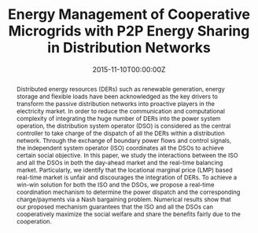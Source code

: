 ---
title: Energy Management of Cooperative Microgrids with P2P Energy Sharing in Distribution Networks
authors:
 - Tian Liu
 - "**Xiaoqi Tan**"
 - Bo Sun
 - Yuan Wu
 - Xiaohong Guan
 - Danny H.K. Tsang
date: "2015-11-10T00:00:00Z"
# doi: ""

tags: 
  - Smart Grid
  
# Schedule page publish date (NOT publication's date).
#publishDate: "2019-11-10T00:00:00Z"

# Publication type.
# Legend: 0 = Uncategorized; 1 = Conference paper; 2 = Journal article;
# 3 = Preprint / Working Paper; 4 = Report; 5 = Book; 6 = Book section;
# 7 = Thesis; 8 = Patent
publication_types: ["1"]

# Publication name and optional abbreviated publication name.
publication: "2015 IEEE International Conference on Smart Grid Communications (SmartGridComm)"
publication_short: ""

abstract: Distributed energy resources (DERs) such as renewable generation, energy storage and flexible loads have been acknowledged as the key drivers to transform the passive distribution networks into proactive players in the electricity market. In order to reduce the communication and computational complexity of integrating the huge number of DERs into the power system operation, the distribution system operator (DSO) is considered as the central controller to take charge of the dispatch of all the DERs within a distribution network. Through the exchange of boundary power flows and control signals, the independent system operator (ISO) coordinates all the DSOs to achieve certain social objective. In this paper, we study the interactions between the ISO and all the DSOs in both the day-ahead market and the real-time balancing market. Particularly, we identify that the locational marginal price (LMP) based real-time market is unfair and discourages the integration of DERs. To achieve a win-win solution for both the ISO and the DSOs, we propose a real-time coordination mechanism to determine the power dispatch and the corresponding charge/payments via a Nash bargaining problem. Numerical results show that our proposed mechanism guarantees that the ISO and all the DSOs can cooperatively maximize the social welfare and share the benefits fairly due to the cooperation.

# Summary. An optional shortened abstract.
# summary: This paper concerns the mechanism design for online resource allocation in a strategic setting. In this setting, a single supplier allocates capacity-limited resources to requests that arrive in a sequential and arbitrary manner. Each request is associated with an agent who may act selfishly to misreport the requirement and valuation of her request.

# tags:
# - Source Themes
featured: false

links:
 - icon: ieee
   icon_pack: ai
   name: "IEEE Xplore"
   url: "https://ieeexplore.ieee.org/abstract/document/8340746"
   
url_pdf: https://www.sigmetrics.org/mama/abstracts/Tan.pdf
url_code: ''
url_dataset: ''
url_poster: ''
url_project: ''
url_slides: ''
url_source: ''
url_video: ''

# Featured image
# To use, add an image named `featured.jpg/png` to your page's folder.
image:
  caption:
  focal_point: ""
  preview_only: true

# Associated Projects (optional).
#   Associate this publication with one or more of your projects.
#   Simply enter your project's folder or file name without extension.
#   E.g. `internal-project` references `content/project/internal-project/index.md`.
#   Otherwise, set `projects: []`.
# projects: []

# Slides (optional).
#   Associate this publication with Markdown slides.
#   Simply enter your slide deck's filename without extension.
#   E.g. `slides: "example"` references `content/slides/example/index.md`.
#   Otherwise, set `slides: ""`.
# slides: example
---